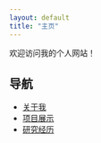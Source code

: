```yaml
---
layout: default
title: "主页"
---
```


欢迎访问我的个人网站！
## 导航
- [关于我](/about/)
- [项目展示](/projects/)
- [研究经历](/research/)
